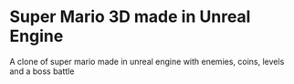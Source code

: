 # Super Mario 3D made in Unreal Engine
 A clone of super mario made in unreal engine with enemies, coins, levels and a boss battle

